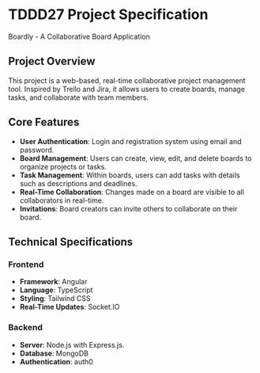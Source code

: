 # TDDD27 Project Specification

Boardly - A Collaborative Board Application

## Project Overview

This project is a web-based, real-time collaborative project management tool. Inspired by Trello and Jira, it allows users to create boards, manage tasks, and collaborate with team members.


## Core Features

- **User Authentication**: Login and registration system using email and password.
- **Board Management**: Users can create, view, edit, and delete boards to organize projects or tasks.
- **Task Management**: Within boards, users can add tasks with details such as descriptions and deadlines.
- **Real-Time Collaboration**: Changes made on a board are visible to all collaborators in real-time.
- **Invitations**: Board creators can invite others to collaborate on their board.

## Technical Specifications

### Frontend

- **Framework**: Angular
- **Language**: TypeScript
- **Styling**: Tailwind CSS 
- **Real-Time Updates**: Socket.IO 

### Backend

- **Server**: Node.js with Express.js.
- **Database**: MongoDB
- **Authentication**: auth0



